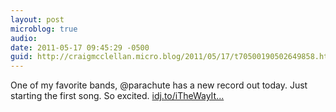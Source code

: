 ```yaml
---
layout: post
microblog: true
audio: 
date: 2011-05-17 09:45:29 -0500
guid: http://craigmcclellan.micro.blog/2011/05/17/t70500190502649858.html
---
```

One of my favorite bands, @parachute has a new record out today.  Just starting the first song.  So excited. [idj.to/iTheWayIt...](http://idj.to/iTheWayItWas)
